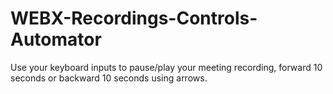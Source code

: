 # WEBX-Recordings-Controls-Automator
Use your keyboard inputs to pause/play your meeting recording, forward 10 seconds or backward 10 seconds using arrows.
